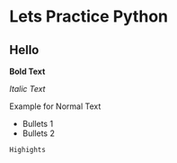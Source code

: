 # Lets Practice Python

## Hello 

**Bold Text**

*Italic Text*

Example for Normal Text

- Bullets 1
- Bullets 2

`` Highights ``
